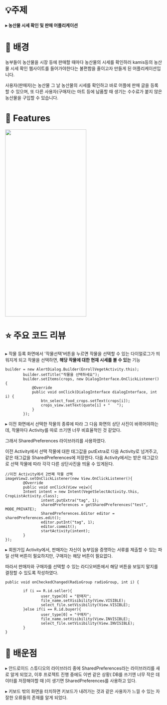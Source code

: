 # 💡주제

#### ▸ 농산물 시세 확인 및 판매 어플리케이션

# 📝 배경

농부들이 농산물을 시장 등에 판매할 때마다 농산물의 시세를 확인하러 kamis등의 농산물 시세 확인 웹사이트를 들어가야한다는 불편함을 줄이고자 만들게 된 어플리케이션입니다.

사용자(판매자)는 농산물 그 날 농산물의 시세를 확인하고 바로 어플에 판매 글을 등록할 수 있으며, 또 다른 사용자(구매자)는 마트 등에 납품할 때 생기는 수수료가 붙지 않은 농산물을 구입할 수 있습니다.

# 📝 Features

<img src="[/assets/90547127/457bcb41-634e-43d5-ac62-1fd29a61a68b]"  width="260" height="600">


# ⭐️ 주요 코드 리뷰

▸ 작물 등록 화면에서 '작물선택'버튼을 누르면 작물을 선택할 수 있는 다이얼로그가 띄워지게 되고 작물을 선택하면, **해당 작물에 대한 현재 시세를 볼 수 있는** 기능
```
builder = new AlertDialog.Builder(EnrollVegetActivity.this);
        builder.setTitle("작물을 선택하세요");
        builder.setItems(crops, new DialogInterface.OnClickListener() {
            @Override
            public void onClick(DialogInterface dialogInterface, int i) {
                btn_select_food_crops.setText(crops[i]);
                crops_view.setText(quote[i] + "   ");
            }
        });
```

▸ 이전 화면에서 선택한 작물의 종류에 따라 그 다음 화면의 상단 사진이 바뀌어야하는데, 작물마다 Activity를 따로 쓰기엔 너무 비효율적인 것 같았다. 

그래서 SharedPreferences 라이브러리를 사용하였다.

이전 Activity에서 선택 작물에 대한 태그값을 putExtra로 다음 Activity로 넘겨주고, 같은 태그값을 SharedPreferences에 저장한다. 다음 Activity에서는 받은 태그값으로 선택 작물에 따라 각각 다른 상단사진을 띄울 수 있게된다.

```
//이전 Activity에서 2번째 작물 선택
imageView2.setOnClickListener(new View.OnClickListener(){
        @Override
        public void onClick(View veiw){
        Intent intent = new Intent(VegetSelectActivity.this, CropListActivity.class);
                intent.putExtra("tag", 1);
                sharedPreferences = getSharedPreferences("test", MODE_PRIVATE);
                SharedPreferences.Editor editor = sharedPreferences.edit();
                editor.putInt("tag", 1);
                editor.commit();
                startActivity(intent);
        }
});
```

▸ 회원가입 Activity에서, 판매자는 자신이 농부임을 증명하는 서류를 제출할 수 있는 파일 선택 버튼이 필요하지만, 구매자는 해당 버튼이 필요없다.

따라서 판매자와 구매자를 선택할 수 있는 라디오버튼에서 해당 버튼을 보일지 말지를 결정할 수 있도록 작성하였다.

```
public void onCheckedChanged(RadioGroup radioGroup, int i) {

        if (i == R.id.seller){
                user_type[0] = "판매자";
                file_name.setVisibility(View.VISIBLE);
                select_file.setVisibility(View.VISIBLE);
        }else if(i == R.id.buyer){
                user_type[0] = "구매자";
                file_name.setVisibility(View.INVISIBLE);
                select_file.setVisibility(View.INVISIBLE);
        }
}
```

# 🤔 배운점

▸ 안드로이드 스튜디오의 라이브러리 중에 SharedPreferences라는 라이브러리를 새로 알게 되었고, 이후 프로젝트 진행 중에도 이번 같은 상황( DB를 쓰기엔 너무 작은 데이터를 저장해야할 때 )이 생기면 SharedPreferences를 사용하고 있다.

▸ 키보드 밖의 화면을 터치하면 키보드가 내려가는 것과 같은 사용자가 느낄 수 있는 자잘한 오류들의 존재를 알게 되었다.


